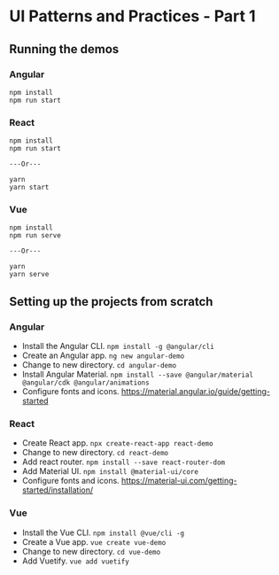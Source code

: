 # UI Patterns and Practices - Part 1

## Running the demos

### Angular

```
npm install
npm run start
```

### React

```
npm install
npm run start

---Or---

yarn
yarn start
```

### Vue

```
npm install
npm run serve

---Or---

yarn
yarn serve
```

## Setting up the projects from scratch

### Angular

* Install the Angular CLI. `npm install -g @angular/cli`
* Create an Angular app. `ng new angular-demo`
* Change to new directory. `cd angular-demo`
* Install Angular Material. `npm install --save @angular/material @angular/cdk @angular/animations`
* Configure fonts and icons. https://material.angular.io/guide/getting-started

### React

* Create React app. `npx create-react-app react-demo`
* Change to new directory. `cd react-demo`
* Add react router. `npm install --save react-router-dom`
* Add Material UI. `npm install @material-ui/core`
* Configure fonts and icons. https://material-ui.com/getting-started/installation/

### Vue

* Install the Vue CLI. `npm install @vue/cli -g`
* Create a Vue app. `vue create vue-demo`
* Change to new directory. `cd vue-demo`
* Add Vuetify. `vue add vuetify`